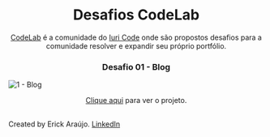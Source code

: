 <h1 align="center">Desafios CodeLab</h1>
<p align="center"><a href="https://discord.gg/XPjUdArE">CodeLab</a> é a comunidade do <a href="https://iuricode.com/">Iuri Code</a> onde são propostos desafios para a comunidade resolver e expandir seu próprio portfólio.</p> 

<h3 align="center"> Desafio 01 - Blog </h3>

![1 - Blog](https://github.com/user-attachments/assets/1845179c-39c1-4b5f-8dd7-227293faa13b)
<p align="center"><a href="https://codelandia-theta.vercel.app/">Clique aqui</a> para ver o projeto.</p>

##

<p> Created by Erick Araújo. <a href="www.linkedin.com/in/araujoerick09">LinkedIn</a></p>
